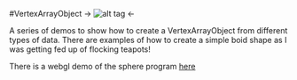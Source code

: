 #VertexArrayObject
-> ![alt tag](http://nccastaff.bournemouth.ac.uk/jmacey/GraphicsLib/Demos/VAO.png) <-

A series of demos to show how to create a VertexArrayObject from different types of data. There are examples of how to create a simple boid shape as I was getting fed up of flocking teapots!

There is a webgl demo of the sphere program [here](http://nccastaff.bournemouth.ac.uk/jmacey/WebGL/VAO1/)
